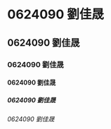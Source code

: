 # 0624090 劉佳晟

## 0624090 劉佳晟

### 0624090 劉佳晟

#### 0624090 劉佳晟

##### 0624090 劉佳晟

###### 0624090 劉佳晟

